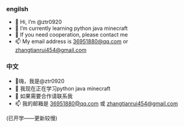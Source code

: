 ### engilsh
- 👋 Hi, I’m @ztr0920
- 🌱 I’m currently learning python java minecraft
- 💞️ If you need cooperation, please contact me
- 📫 My email address is 36951880@qq.com or zhangtianrui454@gmail.com

### 中文

- 👋嗨，我是@ztr0920
- 🌱 我现在正在学习python java minecraft
- 💞️ 如果需要合作请联系我
- 📫 我的邮箱是 36951880@qq.com 或 zhangtianrui454@gmail.com

<!---
ztr0920/ztr0920 is a ✨ special ✨ repository because its `README.md` (this file) appears on your GitHub profile.
You can click the Preview link to take a look at your changes.
--->


(已开学——更新较慢)
